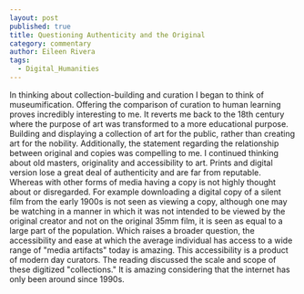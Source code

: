 ```yaml
---
layout: post
published: true
title: Questioning Authenticity and the Original
category: commentary
author: Eileen Rivera
tags: 
  - Digital_Humanities
---
```


In thinking about collection-building and curation I began to think of museumification. Offering the comparison of curation to human learning proves incredibly interesting to me. It reverts me back to the 18th century where the purpose of art was transformed to a more educational purpose. Building and displaying a collection of art for the public, rather than creating art for the nobility. Additionally, the statement regarding the relationship between original and copies was compelling to me. I continued thinking about old masters, originality and accessibility to art. Prints and digital version lose a great deal of authenticity and are far from reputable. Whereas with other forms of media having a copy is not highly thought about or disregarded. For example downloading a digital copy of a silent film from the early 1900s is not seen as viewing a copy, although one may be watching in a manner in which it was not intended to be viewed by the original creator and not on the original 35mm film, it is seen as equal to a large part of the population. Which raises a broader question, the accessibility and ease at which the average individual has access to a wide range of "media artifacts" today is amazing. This accessibility is a product of modern day curators. The reading discussed the scale and scope of these digitized "collections." It is amazing considering that the internet has only been around since 1990s. 
